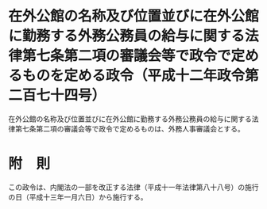 # 在外公館の名称及び位置並びに在外公館に勤務する外務公務員の給与に関する法律第七条第二項の審議会等で政令で定めるものを定める政令（平成十二年政令第二百七十四号）
在外公館の名称及び位置並びに在外公館に勤務する外務公務員の給与に関する法律第七条第二項の審議会等で政令で定めるものは、外務人事審議会とする。
# 附　則
この政令は、内閣法の一部を改正する法律（平成十一年法律第八十八号）の施行の日（平成十三年一月六日）から施行する。
